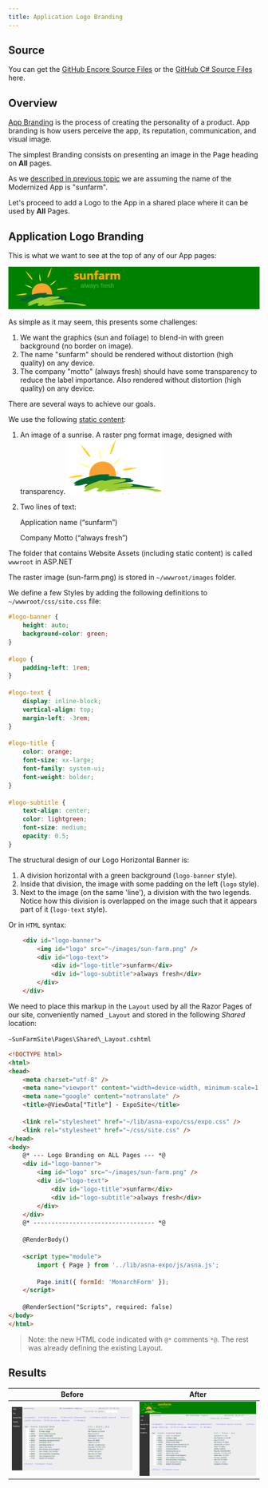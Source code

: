 ```yaml
---
title: Application Logo Branding
---
```

## Source

You can get the [GitHub Encore Source Files](https://github.com/asnaqsys-examples/sunfarm-encore) or the [GitHub C# Source Files](https://github.com/asnaqsys-examples/sunfarm-csharp) here.

## Overview

[App Branding](https://www.asynclabs.co/blog/digital-design/what-is-a-brand-app-and-why-your-business-needs-it/) is the process of creating the personality of a product. App branding is how users perceive the app, its reputation, communication, and visual image.

The simplest Branding consists on presenting an image in the Page heading on **All** pages.

As we [described in previous topic](examples/sunfarm/sunfarm.md) we are assuming the name of the Modernized App is "sunfarm".

Let's proceed to add a Logo to the App in a shared place where it can be used by **All** Pages.

## Application Logo Branding

This is what we want to see at the top of any of our App pages:

![Desired Logo rendering](./images/logo-heading-as-rendered.png)

As simple as it may seem, this presents some challenges:

1. We want the graphics (sun and foliage) to blend-in with green background (no border on image).
2. The name "sunfarm" should be rendered without distortion (high quality) on any device.
3. The company "motto" (always fresh) should have some transparency to reduce the label importance. Also rendered without distortion (high quality) on any device.

There are several ways to achieve our goals.

We use the following [static content](https://en.wikipedia.org/wiki/Static_web_page):

1. An image of a sunrise. A raster png format image, designed with transparency. 
![](./images/transparent-logo-no-text.png)

2. Two lines of text:

   Application name (“sunfarm”)

   Company Motto (“always fresh”)

The folder that contains Website Assets (including static content) is called `wwwroot` in ASP.NET 

The raster image (sun-farm.png) is stored in `~/wwwroot/images` folder.

We define a few Styles by adding the following definitions to `~/wwwroot/css/site.css` file:

```css
#logo-banner {
    height: auto;
    background-color: green;
}

#logo {
    padding-left: 1rem;
}

#logo-text {
    display: inline-block;
    vertical-align: top;
    margin-left: -3rem;
}

#logo-title {
    color: orange;
    font-size: xx-large;
    font-family: system-ui;
    font-weight: bolder;
}

#logo-subtitle {
    text-align: center;
    color: lightgreen;
    font-size: medium;
    opacity: 0.5;
}
```

The structural design of our Logo Horizontal Banner is:

1. A division horizontal with a green background (`logo-banner` style).
2. Inside that division, the image with some padding on the left (`logo` style).
2. Next to the image (on the same 'line'), a division with the two legends. Notice how this division is overlapped on the image such that it appears part of it (`logo-text` style).

Or in `HTML` syntax: 

```html
    <div id="logo-banner">
        <img id="logo" src="~/images/sun-farm.png" />
        <div id="logo-text">
            <div id="logo-title">sunfarm</div>
            <div id="logo-subtitle">always fresh</div>
        </div>
    </div>
```

We need to place this markup in the `Layout` used by all the Razor Pages of our site, conveniently named `_Layout` and stored in the following *Shared* location:

`
~SunFarmSite\Pages\Shared\_Layout.cshtml
`

```html
<!DOCTYPE html>
<html>
<head>
    <meta charset="utf-8" />
    <meta name="viewport" content="width=device-width, minimum-scale=1.0, maximum-scale=1.0" />
    <meta name="google" content="notranslate" />
    <title>@ViewData["Title"] - ExpoSite</title>

    <link rel="stylesheet" href="~/lib/asna-expo/css/expo.css" />
    <link rel="stylesheet" href="~/css/site.css" />
</head>
<body>
    @* --- Logo Branding on ALL Pages --- *@
    <div id="logo-banner">
        <img id="logo" src="~/images/sun-farm.png" />
        <div id="logo-text">
            <div id="logo-title">sunfarm</div>
            <div id="logo-subtitle">always fresh</div>
        </div>
    </div>
    @* ---------------------------------- *@

    @RenderBody()

    <script type="module">
        import { Page } from '../lib/asna-expo/js/asna.js';

        Page.init({ formId: 'MonarchForm' });
    </script>

    @RenderSection("Scripts", required: false)
</body>
</html>
```
 
>Note: the new HTML code indicated with `@*` comments `*@`. The rest was already defining the existing Layout.




## Results

| Before | After |
| :-: | :-: |
| ![Before](./images/migrated-customer-inquiry-no-reverse-image.png) | ![After](./images/logo-branded-cust-inquiry.png) |

